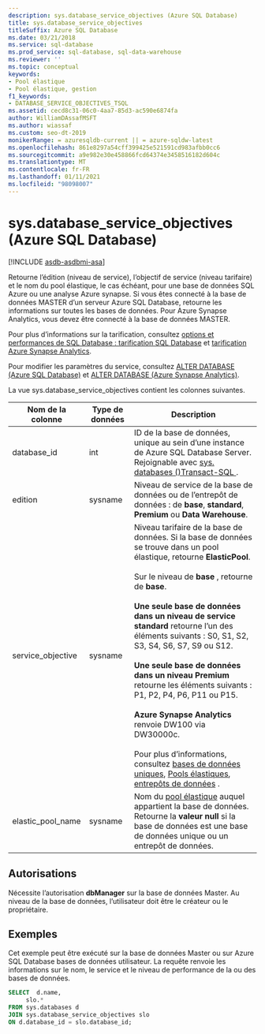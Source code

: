 ```yaml
---
description: sys.database_service_objectives (Azure SQL Database)
title: sys.database_service_objectives
titleSuffix: Azure SQL Database
ms.date: 03/21/2018
ms.service: sql-database
ms.prod_service: sql-database, sql-data-warehouse
ms.reviewer: ''
ms.topic: conceptual
keywords:
- Pool élastique
- Pool élastique, gestion
f1_keywords:
- DATABASE_SERVICE_OBJECTIVES_TSQL
ms.assetid: cecd8c31-06c0-4aa7-85d3-ac590e6874fa
author: WilliamDAssafMSFT
ms.author: wiassaf
ms.custom: seo-dt-2019
monikerRange: = azuresqldb-current || = azure-sqldw-latest
ms.openlocfilehash: 861e8297a54cff399425e521591cd983afbb0cc6
ms.sourcegitcommit: a9e982e30e458866fcd64374e3458516182d604c
ms.translationtype: MT
ms.contentlocale: fr-FR
ms.lasthandoff: 01/11/2021
ms.locfileid: "98098007"
---
```

# <a name="sysdatabase_service_objectives-azure-sql-database"></a>sys.database_service_objectives (Azure SQL Database)
[!INCLUDE [asdb-asdbmi-asa](../../includes/applies-to-version/asdb-asdbmi-asa.md)]

Retourne l’édition (niveau de service), l’objectif de service (niveau tarifaire) et le nom du pool élastique, le cas échéant, pour une base de données SQL Azure ou une analyse Azure synapse. Si vous êtes connecté à la base de données MASTER d’un serveur Azure SQL Database, retourne les informations sur toutes les bases de données. Pour Azure Synapse Analytics, vous devez être connecté à la base de données MASTER.  
  
  
 Pour plus d’informations sur la tarification, consultez [options et performances de SQL Database : tarification SQL Database](https://azure.microsoft.com/pricing/details/sql-database/) et [tarification Azure Synapse Analytics](https://azure.microsoft.com/pricing/details/sql-data-warehouse/).  
  
 Pour modifier les paramètres du service, consultez [ALTER DATABASE (Azure SQL Database)](../../t-sql/statements/alter-database-transact-sql.md) et [ALTER DATABASE (Azure Synapse Analytics)](../../t-sql/statements/alter-database-transact-sql.md?view=azure-sqldw-latest&preserve-view=true).  
  
 La vue sys.database_service_objectives contient les colonnes suivantes.  
  
|Nom de la colonne|Type de données|Description|  
|-----------------|---------------|-----------------|  
|database_id|int|ID de la base de données, unique au sein d’une instance de Azure SQL Database Server. Rejoignable avec [sys. databases &#40;&#41;Transact-SQL ](../../relational-databases/system-catalog-views/sys-databases-transact-sql.md).|  
|edition|sysname|Niveau de service de la base de données ou de l’entrepôt de données : de **base**, **standard**, **Premium** ou **Data Warehouse**.|  
|service_objective|sysname|Niveau tarifaire de la base de données. Si la base de données se trouve dans un pool élastique, retourne **ElasticPool**.<br /><br /> Sur le niveau de **base** , retourne de **base**.<br /><br /> **Une seule base de données dans un niveau de service standard** retourne l’un des éléments suivants : S0, S1, S2, S3, S4, S6, S7, S9 ou S12.<br /><br /> **Une seule base de données dans un niveau Premium** retourne les éléments suivants : P1, P2, P4, P6, P11 ou P15.<br /><br /> **Azure Synapse Analytics** renvoie DW100 via DW30000c.<br /><br /> Pour plus d’informations, consultez [bases de données uniques](/azure/sql-database/sql-database-dtu-resource-limits-single-databases/), [Pools élastiques](/azure/sql-database/sql-database-dtu-resource-limits-elastic-pools/), [entrepôts de données](/azure/sql-data-warehouse/what-is-a-data-warehouse-unit-dwu-cdwu/) .|  
|elastic_pool_name|sysname|Nom du [pool élastique](/azure/azure-sql/database/elastic-pool-overview) auquel appartient la base de données. Retourne la **valeur null** si la base de données est une base de données unique ou un entrepôt de données.|  
  
## <a name="permissions"></a>Autorisations  
 Nécessite l’autorisation **dbManager** sur la base de données Master.  Au niveau de la base de données, l’utilisateur doit être le créateur ou le propriétaire.  
  
## <a name="examples"></a>Exemples  
 Cet exemple peut être exécuté sur la base de données Master ou sur Azure SQL Database bases de données utilisateur. La requête renvoie les informations sur le nom, le service et le niveau de performance de la ou des bases de données.  
  
```sql  
SELECT  d.name,   
     slo.*    
FROM sys.databases d   
JOIN sys.database_service_objectives slo    
ON d.database_id = slo.database_id;  
  
```  
  
